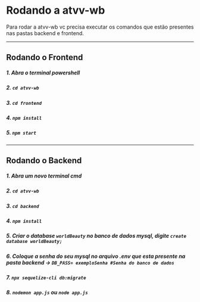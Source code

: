 # Rodando a atvv-wb

Para rodar a atvv-wb vc precisa executar os comandos que estão presentes nas pastas backend e frontend.
<hr>

## Rodando o Frontend
##### 1. Abra o terminal powershell
##### 2. `cd atvv-wb`
##### 3. `cd frontend`
##### 4. `npm install`
##### 5. `npm start`
<hr>

## Rodando o Backend
##### 1. Abra um novo terminal cmd
##### 2. `cd atvv-wb`
##### 3. `cd backend`
##### 4. `npm install`
##### 5. Criar o database `worldBeauty` no banco de dados mysql, digite `create database worldBeauty;`
##### 6. Coloque a senha do seu mysql no arquivo .env que esta presente na pasta backend -> `DB_PASS= exemploSenha #Senha do banco de dados`
##### 7. `npx sequelize-cli db:migrate`
##### 8. `nodemon app.js` ou `node app.js`